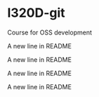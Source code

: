 # I320D-git
Course for OSS development


A new line in README


A new line in README


A new line in README


A new line in README
